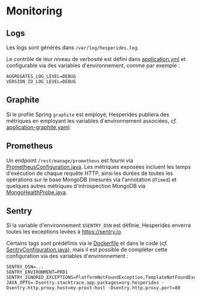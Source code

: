 # Monitoring

## Logs

Les logs sont générés dans `/var/log/hesperides.log`.

Le contrôle de leur niveau de verbosité est défini dans [application.yml](https://github.com/voyages-sncf-technologies/hesperides/blob/master/bootstrap/src/main/resources/application.yml)
et configurable via des variables d'environnement, comme par exemple :

    AGGREGATES_LOG_LEVEL=DEBUG
    VERSION_ID_LOG_LEVEL=DEBUG


## Graphite

Si le profile Spring `graphite` est employé, Hesperides publiera des métriques en employant les variables d'environnement associées,
_cf._ [application-graphite.yaml](https://github.com/voyages-sncf-technologies/hesperides/blob/master/bootstrap/src/main/resources/application-graphite.yaml).


## Prometheus

Un endpoint `/rest/manage/prometheus` est fourni via [PrometheusConfiguration.java](https://github.com/voyages-sncf-technologies/hesperides/blob/master/core/infrastructure/src/main/java/org/hesperides/core/infrastructure/monitoring/PrometheusConfiguration.java).
Les métriques exposées incluent les temps d'exécution de chaque requête HTTP, ainsi les durées de toutes les opérations sur le base MongoDB
(mesurés via l'annotation `@Timed`) et quelques autres métriques d'introspection MongoDB via [MongoHealthProbe.java](https://github.com/voyages-sncf-technologies/hesperides/blob/master/core/infrastructure/src/main/java/org/hesperides/core/infrastructure/mongo/monitoring/MongoHealthProbe.java).


## Sentry

Si la variable d'environnement `$SENTRY_DSN` est définie, Hesperides enverra toutes les exceptions levées à <https://sentry.io>.

Certains tags sont prédéfinis via le [Dockerfile](https://github.com/voyages-sncf-technologies/hesperides/blob/master/Dockerfile#L32)
et dans le code (_cf._ [SentryConfiguration.java](https://github.com/voyages-sncf-technologies/hesperides/blob/master/core/infrastructure/src/main/java/org/hesperides/core/infrastructure/monitoring/SentryConfiguration.java)),
mais il est possible de compléter cette configuration via des variables d'environnement :

    SENTRY_DSN=...
    SENTRY_ENVIRONMENT=PRD1
    SENTRY_IGNORED_EXCEPTIONS=PlatformNotFoundException,TemplateNotFoundException
    JAVA_OPTS=-Dsentry.stacktrace.app.packages=org.hesperides -Dsentry.http.proxy.host=my-proxt-host -Dsentry.http.proxy.port=80

